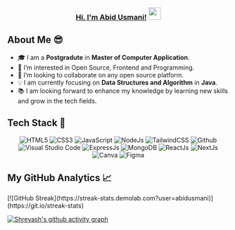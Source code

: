 <h3 align="center">
	<a href="http://www.instagram.com/abid_usmani_343">Hi, I'm Abid Usmani!</a>
  <img src="https://media.giphy.com/media/hvRJCLFzcasrR4ia7z/giphy.gif" width="28">
</h3>



## About Me 😎

- 🎓 I am a **Postgradute** in **Master of Computer Application**. <br>
- 👀 I’m interested in Open Source, Frontend and Programming.
- 💞️ I’m looking to collaborate on any open source platform.
- 💡 I am currently focusing on **Data Structures and Algorithm** in **Java**.<br>
- 📚 I am looking forward to enhance my knowledge by learning new skills and grow in the tech fields.


## Tech Stack 🥞

<p align="center">
<img alt="HTML5" src="https://img.shields.io/badge/html5-%23fca9ae.svg?style=for-the-badge&logo=html5&logoColor=140200"/>
<img alt="CSS3" src="https://img.shields.io/badge/css3-%23ffd2ce.svg?style=for-the-badge&logo=css3&logoColor=140200"/>
<img alt="JavaScript" src="https://img.shields.io/badge/javascript-%23e4626b.svg?style=for-the-badge&logo=javascript&logoColor=%23F7DF1E"/>
<img alt="NodeJs" src="https://img.shields.io/badge/node.js-%23f2ca61.svg?style=for-the-badge&logo=node.js&logoColor=%FFFFFF"/>
<img alt="TailwindCSS" src="https://img.shields.io/badge/tailwind css-%23fca9ae.svg?style=for-the-badge&logo=tailwind-css&logoColor=140200"/>
<!-- <img alt="Java" src="https://img.shields.io/badge/java-%23e4626b.svg?style=for-the-badge&logo=java&logoColor=140200"/> -->
<!-- <img alt="Python" src="https://img.shields.io/badge/python-%23fca9ae.svg?style=for-the-badge&logo=python&logoColor=140200"/> -->
<img alt="Github" src="https://img.shields.io/badge/github-%23e4626b.svg?style=for-the-badge&logo=github&logoColor=140200"/>
<img alt="Visual Studio Code" src="https://img.shields.io/badge/Visual Studio Code-f2ca61.svg?style=for-the-badge&logo=visual-studio-code&logoColor=140200"/>
<img alt="ExpressJs" src="https://img.shields.io/badge/express.js-%23ffd2ce.svg?style=for-the-badge&logo=express&logoColor=140200"/>
<img alt="MongoDB" src="https://img.shields.io/badge/mongodb-%23ffd2ce.svg?style=for-the-badge&logo=mongodb&logoColor=140200" />
<img alt="ReactJs" src="https://img.shields.io/badge/react-f2ca61.svg?style=for-the-badge&logo=react&logoColor=140200"/>
<img alt="NextJs" src="https://img.shields.io/badge/next.js-%23fca9ae.svg?style=for-the-badge&logo=next.js&logoColor=140200" />
<img alt="Canva" src="https://img.shields.io/badge/Canva-f2ca61.svg?style=for-the-badge&logo=canva&logoColor=140200"/>
<img alt="Figma" src="https://img.shields.io/badge/figma-%23e4626b.svg?style=for-the-badge&logo=figma&logoColor=140200" />
 </p>

## My GitHub Analytics 📈

<div>
[![GitHub Streak](https://streak-stats.demolab.com?user=abidusmani)](https://git.io/streak-stats) 
</div>

<div>

[![Shreyash's github activity graph](https://github-readme-activity-graph.vercel.app/graph?username=abidusmani&hide_border=true&theme=nightowl)](https://github.com/abidusmani/github-readme-activity-graph)

</div>
